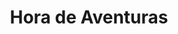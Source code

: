 ---
collection: rolLudoteca
title: 'Hora de Aventuras'
image: 319-hora-de-aventuras-papel.jpeg
editorial: 'Nosolorol'
editorial_ref: 'HdA001'
isbn:
type: 'Básico'
web: https://www.nosolorol.com/es/hora-de-aventuras/319/319-hora-de-aventuras-papel
format: 'Libro tapa dura'
system: 'Hora de Aventuras'
created_at: '2021-01-07T20:15:08+00:00'
---